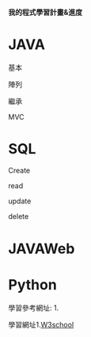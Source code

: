 #### 我的程式學習計畫&進度

<h1>JAVA</h1>
<p>基本</p>
<p>陣列</p>
<p>繼承</p>
<p>MVC</p>

<h1>SQL</h1>
<p>Create</p>
<p>read</p>
<p>update</p>
<p>delete</p>


<h1>JAVAWeb</h1>

<h1>Python</h1>


學習參考網址:
1.
<p>
  
學習網址1.[W3school](https://www.w3schools.com/)
  
</p>







